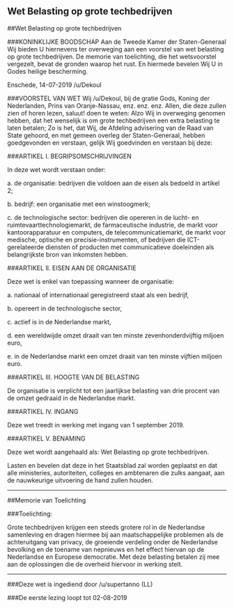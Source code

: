 ## Wet Belasting op grote techbedrijven 
 
##Wet Belasting op grote techbedrijven

###KONINKLIJKE BOODSCHAP
Aan de Tweede Kamer der Staten-Generaal
Wij bieden U hiernevens ter overweging aan een voorstel van wet belasting op grote techbedrijven. De memorie van toelichting, die het wetsvoorstel vergezelt, bevat de gronden waarop het rust. En hiermede bevelen Wij U in Godes heilige bescherming.

Enschede, 14-07-2019 /u/Dekoul

###VOORSTEL VAN WET
Wij /u/Dekoul, bij de gratie Gods, Koning der Nederlanden, Prins van Oranje-Nassau, enz. enz. enz. Allen, die deze zullen zien of horen lezen, saluut! doen te weten: Alzo Wij in overweging genomen hebben, dat het wenselijk is om grote techbedrijven een extra belasting te laten betalen; Zo is het, dat Wij, de Afdeling advisering van de Raad van State gehoord, en met gemeen overleg der Staten-Generaal, hebben goedgevonden en verstaan, gelijk Wij goedvinden en verstaan bij deze:

###ARTIKEL I. BEGRIPSOMSCHRIJVINGEN

In deze wet wordt verstaan onder:

  a. de organisatie: bedrijven die voldoen aan de eisen als bedoeld in artikel 2;

  b. bedrijf: een organisatie met een winstoogmerk;

  c. de technologische sector: bedrijven die opereren in de lucht- en ruimtevaarttechnologiemarkt, de farmaceutische industrie, de markt voor kantoorapparatuur en computers, de telecommunicatiemarkt, de markt voor medische, optische en precisie-instrumenten, of bedrijven die ICT-gerelateerde diensten of producten met communicatieve doeleinden als belangrijkste bron van inkomsten hebben.

###ARTIKEL II. EISEN AAN DE ORGANISATIE

Deze wet is enkel van toepassing wanneer de organisatie:

  a. nationaal of internationaal geregistreerd staat als een bedrijf,

  b. opereert in de technologische sector,

  c. actief is in de Nederlandse markt,

  d. een wereldwijde omzet draait van ten minste zevenhonderdvijftig miljoen euro,

  e. in de Nederlandse markt een omzet draait van ten minste vijftien miljoen euro.

###ARTIKEL III. HOOGTE VAN DE BELASTING

De organisatie is verplicht tot een jaarlijkse belasting van drie procent van de omzet gedraaid in de Nederlandse markt.

###ARTIKEL IV. INGANG

Deze wet treedt in werking met ingang van 1 september 2019.

###ARTIKEL V. BENAMING

Deze wet wordt aangehaald als: Wet Belasting op grote techbedrijven.

Lasten en bevelen dat deze in het Staatsblad zal worden geplaatst en dat alle ministeries, autoriteiten, colleges en ambtenaren die zulks aangaat, aan de nauwkeurige uitvoering de hand zullen houden.

---
##Memorie van Toelichting

###Toelichting:

Grote techbedrijven krijgen een steeds grotere rol in de Nederlandse samenleving en dragen hiermee bij aan maatschappelijke problemen als de achteruitgang van privacy, de groeiende verdeling onder de Nederlandse bevolking en de toename van nepnieuws en het effect hiervan op de Nederlandse en Europese democratie. Met deze belasting betalen zij mee aan de oplossingen die de overheid hiervoor in werking stelt.

---

###Deze wet is ingediend door /u/supertanno (LL)

###De eerste lezing loopt tot 02-08-2019